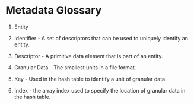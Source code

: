# Metadata Glossary

1. Entity

1. Identifier - A set of descriptors that can be used to uniquely identify an entity.

1. Descriptor - A primitive data element that is part of an entity.

1. Granular Data - The smallest units in a file format.

1. Key - Used in the hash table to identify a unit of granular data.

1. Index - the array index used to specify the location of granular data in the hash table.
